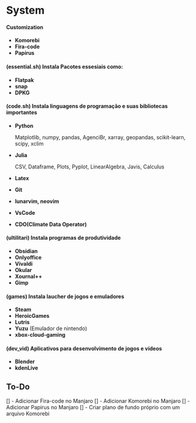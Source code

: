 # System

#### Customization
- **Komorebi**
- **Fira-code**
- **Papirus**

#### (essential.sh) Instala Pacotes essesiais como:
- **Flatpak**
- **snap**
- **DPKG**

#### (code.sh) Instala linguagens de programação e suas bibliotecas importantes
- **Python**

    Matplotlib, numpy, pandas, AgenciBr, xarray, geopandas, scikit-learn, scipy, xclim

- **Julia**
    
    CSV, Dataframe, Plots, Pyplot, LinearAlgebra, Javis, Calculus

- **Latex**

- **Git**

- **lunarvim, neovim**

- **VsCode**

- **CDO(Climate Data Operator)**


#### (ultilitari) Instala programas de produtividade
- **Obsidian**
- **Onlyoffice**
- **Vivaldi**
- **Okular**
- **Xournal++**
- **Gimp**

#### (games) Instala laucher de jogos e emuladores
- **Steam**
- **HeroicGames**
- **Lutris**
- **Yuzu** (Emulador de nintendo)
- **xbox-cloud-gaming**

#### (dev_vid) Aplicativos para desenvolvimento de jogos e vídeos
- **Blender**
- **kdenLive**

## To-Do
[] - Adicionar Fira-code no Manjaro
[] - Adicionar Komorebi no Manjaro
[] - Adicionar Papirus no Manjaro
[] - Criar plano de fundo próprio com um arquivo Komorebi
